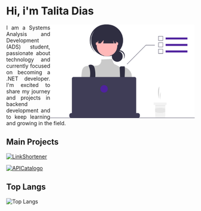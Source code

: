 <h1>Hi, i'm Talita Dias</h1>
<img align="right" alt="vector taken from the website - https://undraw.co/search" height="250" src="undraw_dev_focus_re_6iwt.svg">
<p align='justify'>I am a Systems Analysis and Development (ADS) student, passionate about technology and currently focused on becoming a .NET developer. I'm excited to share my journey and projects in backend development and to keep learning and growing in the field.</p>

## Main Projects

[![LinkShortener](https://github-readme-stats.vercel.app/api/pin/?username=talitasdias&repo=LinkShortener&&title_color=fff&text_color=ffffff&bg_color=414192&border_color=ffffff)](https://github.com/talitasdias/LinkShortener)

[![APICatalogo](https://github-readme-stats.vercel.app/api/pin/?username=talitasdias&repo=APICatalogo&title_color=fff&text_color=ffffff&bg_color=414192&border_color=ffffff)](https://github.com/talitasdias/APICatalogo)

## Top Langs

![Top Langs](https://github-readme-stats.vercel.app/api/top-langs/?username=talitasdias&layout=compact&show_icons=true&theme=deep-blue&bg_color=414192&title_color=fff&text_color=ffffff)
